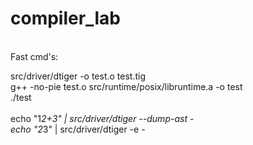 # compiler_lab
<br />
Fast cmd's:

src/driver/dtiger -o test.o test.tig<br />
g++ -no-pie test.o src/runtime/posix/libruntime.a -o test<br />
./test <br />
<br />
echo "1*2+3" | src/driver/dtiger  --dump-ast -<br />
echo "2*3" | src/driver/dtiger  -e -<br />
